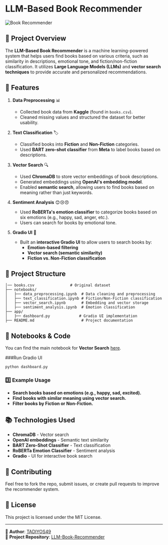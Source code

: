 # LLM-Based Book Recommender

![Book Recommender](https://img.shields.io/badge/LLM-Book%20Recommender-blue)

## 📌 Project Overview
The **LLM-Based Book Recommender** is a machine learning-powered system that helps users find books based on various criteria, such as similarity in descriptions, emotional tone, and fiction/non-fiction classification. It utilizes **Large Language Models (LLMs)** and **vector search techniques** to provide accurate and personalized recommendations.

## 🚀 Features
1. **Data Preprocessing** 📊
   - Collected book data from **Kaggle** (found in `books.csv`).
   - Cleaned missing values and structured the dataset for better usability.

2. **Text Classification** 🏷️
   - Classified books into **Fiction** and **Non-Fiction** categories.
   - Used **BART zero-shot classifier** from **Meta** to label books based on descriptions.

3. **Vector Search** 🔍
   - Used **ChromaDB** to store vector embeddings of book descriptions.
   - Generated embeddings using **OpenAI's embedding model**.
   - Enabled **semantic search**, allowing users to find books based on meaning rather than just keywords.

4. **Sentiment Analysis** 😊😢😠
   - Used **RoBERTa's emotion classifier** to categorize books based on six emotions (e.g., happy, sad, anger, etc.).
   - Users can search for books by emotional tone.

5. **Gradio UI** 🎨
   - Built an **interactive Gradio UI** to allow users to search books by:
     - **Emotion-based filtering**
     - **Vector search (semantic similarity)**
     - **Fiction vs. Non-Fiction classification**

## 📁 Project Structure
```
│── books.csv                # Original dataset
├── notebooks/
│   ├── data_preprocessing.ipynb  # Data cleaning and preprocessing
│   ├── text_classification.ipynb # Fiction/Non-Fiction classification
│   ├── vector_search.ipynb       # Embedding and vector storage
│   ├── sentiment_analysis.ipynb  # Emotion classification
├── app/
│   ├── dashboard.py             # Gradio UI implementation
├── README.md                     # Project documentation
```

## 🔗 Notebooks & Code
You can find the main notebook for **Vector Search** [here](https://github.com/TADIYOS49/LLM-Book-Recommender/blob/main/vector_search.ipynb).

###Run Gradio UI
```bash
python dashboard.py
```

### 3️⃣ Example Usage
- **Search books based on emotions (e.g., happy, sad, excited).**
- **Find books with similar meaning using vector search.**
- **Filter books by Fiction or Non-Fiction.**

## 📚 Technologies Used
- **ChromaDB** - Vector search
- **OpenAI embeddings** - Semantic text similarity
- **BART Zero-Shot Classifier** - Text classification
- **RoBERTa Emotion Classifier** - Sentiment analysis
- **Gradio** - UI for interactive book search

## 🤝 Contributing
Feel free to fork the repo, submit issues, or create pull requests to improve the recommender system.

## 📜 License
This project is licensed under the MIT License.

---
📌 **Author**: [TADIYOS49](https://github.com/TADIYOS49)  
🎯 **Project Repository**: [LLM-Book-Recommender](https://github.com/TADIYOS49/LLM-Book-Recommender)

